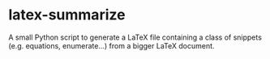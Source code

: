 # latex-summarize
A small Python script to generate a LaTeX file containing a class of snippets (e.g. equations, enumerate...) from a bigger LaTeX document.
